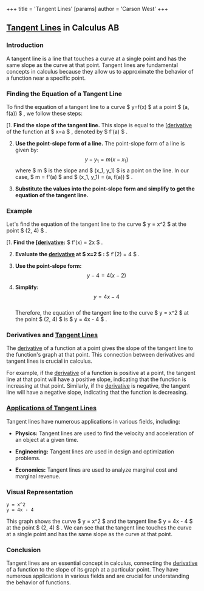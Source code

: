 +++
 title = 'Tangent Lines'
[params]
	author = 'Carson West'
+++

## [Tangent Lines](./../tangent-lines/) in Calculus AB

### Introduction

A tangent line is a line that touches a curve at a single point and has the same slope as the curve at that point. Tangent lines are fundamental concepts in calculus because they allow us to approximate the behavior of a function near a specific point.

### Finding the Equation of a Tangent Line

To find the equation of a tangent line to a curve  $ y=f(x) $  at a point  $ (a, f(a)) $ , we follow these steps:

[1. **Find the slope of the tangent line.** This slope is equal to the [[derivative](./../1.-**find-the-slope-of-the-tangent-line.**-this-slope-is-equal-to-the-[[derivative/) of the function at  $ x=a $ , denoted by  $ f'(a) $ .

2. **Use the point-slope form of a line.** The point-slope form of a line is given by:
     $$ y - y_1 = m(x - x_1) $$      where  $ m $  is the slope and  $ (x_1, y_1) $  is a point on the line. In our case,  $ m = f'(a) $  and  $ (x_1, y_1) = (a, f(a)) $ .

3. **Substitute the values into the point-slope form and simplify to get the equation of the tangent line.**

### Example

Let's find the equation of the tangent line to the curve  $ y = x^2 $  at the point  $ (2, 4) $ .

[1. **Find the [[derivative](./../1.-**find-the-[[derivative/):**  $ f'(x) = 2x $ .

2. **Evaluate the [derivative](./../derivative/) at  $ x=2 $ :**  $ f'(2) = 4 $ .

3. **Use the point-slope form:**
     $$ y - 4 = 4(x - 2) $$  
4. **Simplify:**
     $$ y = 4x - 4 $$  
Therefore, the equation of the tangent line to the curve  $ y = x^2 $  at the point  $ (2, 4) $  is  $ y = 4x - 4 $ .

### Derivatives and [Tangent Lines](./../tangent-lines/) 
The [derivative](./../derivative/) of a function at a point gives the slope of the tangent line to the function's graph at that point. This connection between derivatives and tangent lines is crucial in calculus.

For example, if the [derivative](./../derivative/) of a function is positive at a point, the tangent line at that point will have a positive slope, indicating that the function is increasing at that point. Similarly, if the [derivative](./../derivative/) is negative, the tangent line will have a negative slope, indicating that the function is decreasing.

### [Applications of Tangent Lines](./../applications-of-tangent-lines/)

Tangent lines have numerous applications in various fields, including:

* **Physics:** Tangent lines are used to find the velocity and acceleration of an object at a given time.

* **Engineering:** Tangent lines are used in design and optimization problems.

* **Economics:** Tangent lines are used to analyze marginal cost and marginal revenue.

### Visual Representation

```desmos-graph
y = x^2
y = 4x - 4
```

This graph shows the curve  $ y = x^2 $  and the tangent line  $ y = 4x - 4 $  at the point  $ (2, 4) $ . We can see that the tangent line touches the curve at a single point and has the same slope as the curve at that point.

### Conclusion

Tangent lines are an essential concept in calculus, connecting the [derivative](./../derivative/) of a function to the slope of its graph at a particular point. They have numerous applications in various fields and are crucial for understanding the behavior of functions.
